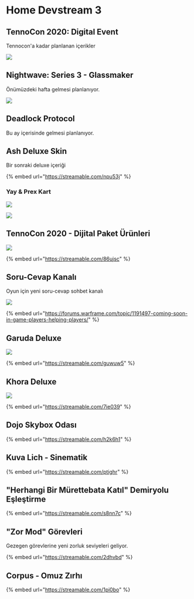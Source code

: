 # Home Devstream 3

## TennoCon 2020: Digital Event

Tennocon'a kadar planlanan içerikler

![](https://imgbbb.com/images/2020/05/10/imagef887f1b4a901249b.png)

## Nightwave: Series 3 - Glassmaker

Önümüzdeki hafta gelmesi planlanıyor.

![](https://pbs.twimg.com/media/EXh97MkWkAEkkqj?format=jpg&name=large)

## Deadlock Protocol

Bu ay içerisinde gelmesi planlanıyor.

## Ash Deluxe Skin

Bir sonraki deluxe içeriği

{% embed url="https://streamable.com/npu53j" %}

### Yay & Prex Kart

![](https://imgbbb.com/images/2020/05/08/imagecb22cf48a672e47d.png)

![](https://imgbbb.com/images/2020/05/08/image306f4d159e1550b2.png)

## TennoCon 2020 - Dijital Paket Ürünleri

![](https://imgbbb.com/images/2020/05/09/imaged724ab9bc86dfc9f.png)

{% embed url="https://streamable.com/86ujsc" %}

## Soru-Cevap Kanalı

Oyun için yeni soru-cevap sohbet kanalı

![](https://imgbbb.com/images/2020/05/08/imagef1706fb89409e210.png)

{% embed url="https://forums.warframe.com/topic/1191497-coming-soon-in-game-players-helping-players/" %}

## Garuda Deluxe

![](https://imgbbb.com/images/2020/05/10/EXmziqtXkAATXS4.jpg)

{% embed url="https://streamable.com/guwuw5" %}

## Khora Deluxe

![](https://imgbbb.com/images/2020/05/10/EXrMbHNXQAALMjU.jpg)

{% embed url="https://streamable.com/7ie039" %}

## Dojo Skybox Odası

{% embed url="https://streamable.com/h2k6h1" %}

## Kuva Lich - Sinematik

{% embed url="https://streamable.com/ptighr" %}

## "Herhangi Bir Mürettebata Katıl" Demiryolu Eşleştirme

{% embed url="https://streamable.com/s8nn7c" %}

## "Zor Mod" Görevleri

Gezegen görevlerine yeni zorluk seviyeleri geliyor.

{% embed url="https://streamable.com/2dhvbd" %}

## Corpus - Omuz Zırhı

{% embed url="https://streamable.com/1pi0bo" %}

